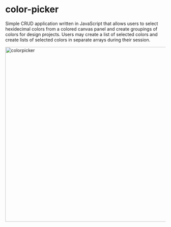 # color-picker
Simple CRUD application written in JavaScript that allows users to select hexidecimal colors from a colored canvas panel and create groupings of colors for design projects. Users may create a list of selected colors and create lists of selected colors in separate arrays during their session.

<img width="548" alt="colorpicker" src="https://user-images.githubusercontent.com/34970867/216869638-bb48dbb1-a44f-4007-97a0-6f47697df617.png">
